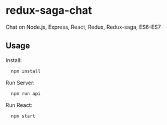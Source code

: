 # redux-saga-chat

  Chat on Node.js, Express, React, Redux, Redux-saga, ES6-ES7

Usage
-----

Install:

```bash
  npm install
```

Run Server:

```bash
  npm run api
```

Run React:

```bash
  npm start
```
